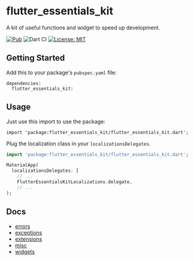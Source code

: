 # flutter_essentials_kit
A kit of useful functions and widget to speed up development.

[![Pub](https://img.shields.io/pub/v/flutter_essentials_kit.svg)](https://pub.dev/packages/flutter_essentials_kit)
![Dart CI](https://github.com/MyLittleSuite/flutter_essentials_kit/workflows/Dart%20CI/badge.svg)
[![License: MIT](https://img.shields.io/badge/license-MIT-purple.svg)](https://opensource.org/licenses/MIT)

## Getting Started
Add this to your package's `pubspec.yaml` file:
```
dependencies:
  flutter_essentials_kit:
```

## Usage
Just use this import to use the package:
```
import 'package:flutter_essentials_kit/flutter_essentials_kit.dart';
```

Plug the localization class in your `localizationsDelegates`.
```dart
import 'package:flutter_essentials_kit/flutter_essentials_kit.dart';

MaterialApp(
  localizationsDelegates: [
    // ...
    FlutterEssentialsKitLocalizations.delegate,
    // ...
);
```

## Docs
* [errors](mds/errors.md)
* [exceptions](mds/exceptions.md)
* [extensions](mds/extensions.md)
* [misc](mds/misc.md)
* [widgets](mds/widgets.md)
